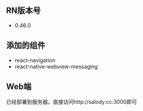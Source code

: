 ## RN版本号
  * 0.46.0
## 添加的组件
  * react-navigation
  * react-native-webview-messaging
## Web端
  已经部署到服务器。直接访问http://salody.cc:3000即可